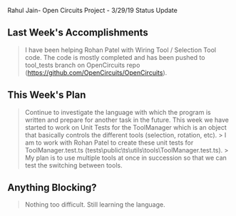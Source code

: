 Rahul Jain- Open Circuits Project - 3/29/19 Status Update

## Last Week's Accomplishments

> I have been helping Rohan Patel with Wiring Tool / Selection Tool code. 
> The code is mostly completed and has been pushed to tool_tests branch on OpenCircuits repo (https://github.com/OpenCircuits/OpenCircuits).


## This Week's Plan

> Continue to investigate the language with which the program is written and prepare for another task in the future.
> This week we have started to work on Unit Tests for the ToolManager which is an object that basically controls the different tools (selection, rotation, etc).
	> I am to work with Rohan Patel to create these unit tests for ToolManager.test.ts (tests\public\ts\utils\tools\ToolManager.test.ts).
	> My plan is to use multiple tools at once in succession so that we can test the switching between tools.

## Anything Blocking?

> Nothing too difficult. Still learning the language.